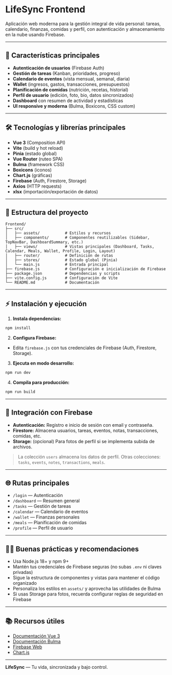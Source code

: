 # LifeSync Frontend

Aplicación web moderna para la gestión integral de vida personal: tareas, calendario, finanzas, comidas y perfil, con autenticación y almacenamiento en la nube usando Firebase.

---

## 🚀 Características principales

- **Autenticación de usuarios** (Firebase Auth)
- **Gestión de tareas** (Kanban, prioridades, progreso)
- **Calendario de eventos** (vista mensual, semanal, diaria)
- **Wallet** (ingresos, gastos, transacciones, presupuestos)
- **Planificación de comidas** (nutrición, recetas, historial)
- **Perfil de usuario** (edición, foto, bio, datos sincronizados)
- **Dashboard** con resumen de actividad y estadísticas
- **UI responsive y moderna** (Bulma, Boxicons, CSS custom)

---

## 🛠️ Tecnologías y librerías principales

- **Vue 3** (Composition API)
- **Vite** (build y hot reload)
- **Pinia** (estado global)
- **Vue Router** (ruteo SPA)
- **Bulma** (framework CSS)
- **Boxicons** (iconos)
- **Chart.js** (gráficas)
- **Firebase** (Auth, Firestore, Storage)
- **Axios** (HTTP requests)
- **xlsx** (importación/exportación de datos)

---

## 📁 Estructura del proyecto

```
Frontend/
├── src/
│   ├── assets/           # Estilos y recursos
│   ├── components/       # Componentes reutilizables (Sidebar, TopNavBar, DashboardSummary, etc.)
│   ├── views/            # Vistas principales (Dashboard, Tasks, Calendar, Meals, Wallet, Profile, Login, Layout)
│   ├── router/           # Definición de rutas
│   ├── stores/           # Estado global (Pinia)
│   └── main.js           # Entrada principal
├── firebase.js           # Configuración e inicialización de Firebase
├── package.json          # Dependencias y scripts
├── vite.config.js        # Configuración de Vite
└── README.md             # Documentación
```

---

## ⚡ Instalación y ejecución

1. **Instala dependencias:**

```bash
npm install
```

2. **Configura Firebase:**

- Edita `firebase.js` con tus credenciales de Firebase (Auth, Firestore, Storage).

3. **Ejecuta en modo desarrollo:**

```bash
npm run dev
```

4. **Compila para producción:**

```bash
npm run build
```

---

## 🔑 Integración con Firebase

- **Autenticación:** Registro e inicio de sesión con email y contraseña.
- **Firestore:** Almacena usuarios, tareas, eventos, notas, transacciones, comidas, etc.
- **Storage:** (opcional) Para fotos de perfil si se implementa subida de archivos.

> La colección `users` almacena los datos de perfil. Otras colecciones: `tasks`, `events`, `notes`, `transactions`, `meals`.

---

## 🌐 Rutas principales

- `/login` — Autenticación
- `/dashboard` — Resumen general
- `/tasks` — Gestión de tareas
- `/calendar` — Calendario de eventos
- `/wallet` — Finanzas personales
- `/meals` — Planificación de comidas
- `/profile` — Perfil de usuario

---

## 🧑‍💻 Buenas prácticas y recomendaciones

- Usa Node.js 18+ y npm 9+
- Mantén tus credenciales de Firebase seguras (no subas `.env` ni claves privadas)
- Sigue la estructura de componentes y vistas para mantener el código organizado
- Personaliza los estilos en `assets/` y aprovecha las utilidades de Bulma
- Si usas Storage para fotos, recuerda configurar reglas de seguridad en Firebase

---

## 📚 Recursos útiles

- [Documentación Vue 3](https://vuejs.org/)
- [Documentación Bulma](https://bulma.io/documentation/)
- [Firebase Web](https://firebase.google.com/docs/web/setup)
- [Chart.js](https://www.chartjs.org/docs/latest/)

---

**LifeSync** — Tu vida, sincronizada y bajo control.
